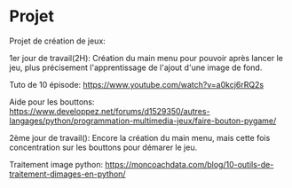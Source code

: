 # Projet
Projet de création de jeux:

1er jour de travail(2H):
  Création du main menu pour pouvoir après lancer le jeu, plus précisement l'apprentissage de l'ajout d'une image de fond.

Tuto de 10 épisode: https://www.youtube.com/watch?v=a0kcj6rRQ2s

Aide pour les bouttons: https://www.developpez.net/forums/d1529350/autres-langages/python/programmation-multimedia-jeux/faire-bouton-pygame/

2ème jour de travail():
  Encore la création du main menu, mais cette fois concentration sur les bouttons pour démarer le jeu.

Traitement image python: https://moncoachdata.com/blog/10-outils-de-traitement-dimages-en-python/
